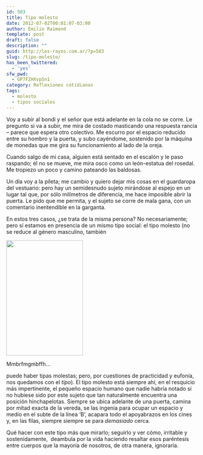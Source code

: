 ```yaml
---
id: 503
title: Tipo molesto
date: 2012-07-02T00:01:07-03:00
author: Emilio Raimond
template: post
draft: false
description: ""
guid: http://los-rayos.com.ar/?p=503
slug: /tipo-molesto/
has_been_twittered:
  - 'yes'
sfw_pwd:
  - GP7FZHXvpSn1
category: Reflexiones cotidianas
tags:
  - molesto
  - tipos sociales
---
```

Voy a subir al bondi y el señor que está adelante en la cola no se corre. Le pregunto si va a subir, me mira de costado masticando una respuesta rancia &#8211; parece que espera otro colectivo. Me escurro por el espacio reducido entre su hombro y la puerta, y subo cayéndome, sostenido por la máquina de monedas que me gira su funcionamiento al lado de la oreja.

Cuando salgo de mi casa, alguien está sentado en el escalón y le paso raspando; él no se mueve, me mira osco como un león-estatua del rosedal. Me tropiezo un poco y camino pateando las baldosas.

Un día voy a la pileta; me cambio y quiero dejar mis cosas en el guardaropa del vestuario: pero hay un semidesnudo sujeto mirándose al espejo en un lugar tal que, por sólo milímetros de diferencia, me hace imposible abrir la puerta. Le pido que me permita, y el sujeto se corre de mala gana, con un comentario inentendible en la garganta.

En estos tres casos, ¿se trata de la misma persona? No necesariamente; pero sí estamos en presencia de un mismo tipo social: el tipo molesto (no se reduce al género masculino, también

<div style="width: 212px" class="wp-caption alignright">
  <img class=" " title="viejo mala onda" src="https://images1.wikia.nocookie.net/__cb20100525042557/morsapedia/es/images/1/1c/Viejo_mala_onda.jpg" alt="" width="202" height="304" />
  
  <p class="wp-caption-text">
    Mmbrfmgmbffh...
  </p>
</div>

puede haber tipas molestas; pero, por cuestiones de practicidad y eufonía, nos quedamos con el _tipo_). El tipo molesto está siempre ahí, en el resquicio más impertinente, el pequeño espacio humano que nadie habría notado si no hubiese sido por este sujeto que tan naturalmente encuentra una posición hinchapelotas. Siempre se ubica adelante de una puerta, camina por mitad exacta de la vereda, se las ingenia para ocupar un espacio y medio en el subte de la línea &#8216;B&#8217;, acapara todo el apoyabrazos en los cines y, en las filas, siempre siempre se para _demasiado_ cerca.

Qué hacer con este tipo más que mirarlo; seguirlo y ver cómo, irritable y sostenidamente,  deambula por la vida haciendo resaltar esos paréntesis entre cuerpos que la mayoría de nosotros, de otra manera, ignoraría.